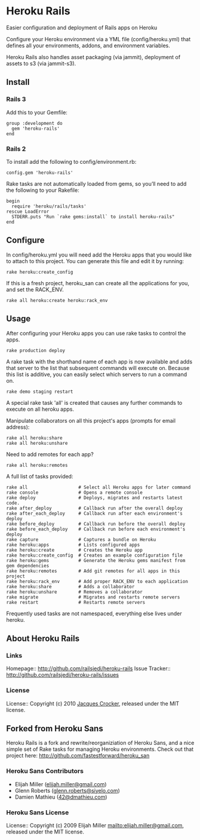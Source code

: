 Heroku Rails
=============

Easier configuration and deployment of Rails apps on Heroku

Configure your Heroku environment via a YML file (config/heroku.yml) that defines all your environments, addons, and environment variables.

Heroku Rails also handles asset packaging (via jammit), deployment of assets to s3 (via jammit-s3).

## Install

### Rails 3

Add this to your Gemfile:

    group :development do
      gem 'heroku-rails'
    end

### Rails 2

To install add the following to config/environment.rb:

    config.gem 'heroku-rails'

Rake tasks are not automatically loaded from gems, so you’ll need to add the following to your Rakefile:

    begin
      require 'heroku/rails/tasks'
    rescue LoadError
      STDERR.puts "Run `rake gems:install` to install heroku-rails"
    end

## Configure

In config/heroku.yml you will need add the Heroku apps that you would like to attach to this project. You can generate this file and edit it by running:

    rake heroku:create_config

If this is a fresh project, heroku_san can create all the applications for
you, and set the RACK_ENV.

    rake all heroku:create heroku:rack_env

## Usage

After configuring your Heroku apps you can use rake tasks to control the
apps.

    rake production deploy

A rake task with the shorthand name of each app is now available and adds that
server to the list that subsequent commands will execute on. Because this list
is additive, you can easily select which servers to run a command on.

    rake demo staging restart

A special rake task 'all' is created that causes any further commands to
execute on all heroku apps.

Manipulate collaborators on all this project's apps (prompts for email
address):

    rake all heroku:share
    rake all heroku:unshare

Need to add remotes for each app?

    rake all heroku:remotes

A full list of tasks provided:

    rake all                   # Select all Heroku apps for later command
    rake console               # Opens a remote console
    rake deploy                # Deploys, migrates and restarts latest code.
    rake after_deploy          # Callback run after the overall deploy
    rake after_each_deploy     # Callback run after each environment's deploy
    rake before_deploy         # Callback run before the overall deploy
    rake before_each_deploy    # Callback run before each environment's deploy
    rake capture               # Captures a bundle on Heroku
    rake heroku:apps           # Lists configured apps
    rake heroku:create         # Creates the Heroku app
    rake heroku:create_config  # Creates an example configuration file
    rake heroku:gems           # Generate the Heroku gems manifest from gem dependencies
    rake heroku:remotes        # Add git remotes for all apps in this project
    rake heroku:rack_env       # Add proper RACK_ENV to each application
    rake heroku:share          # Adds a collaborator
    rake heroku:unshare        # Removes a collaborator
    rake migrate               # Migrates and restarts remote servers
    rake restart               # Restarts remote servers

Frequently used tasks are not namespaced, everything else lives under heroku.

## About Heroku Rails

### Links

Homepage:: http://github.com/railsjedi/heroku-rails
Issue Tracker:: http://github.com/railsjedi/heroku-rails/issues

### License

License:: Copyright (c) 2010 [Jacques Crocker](mailto:railsjedi@gmail.com), released under the MIT license.

## Forked from Heroku Sans

Heroku Rails is a fork and rewrite/reorganiziation of Heroku Sans, and a nice simple set of Rake tasks for managing Heroku environments. Check out that project here: http://github.com/fastestforward/heroku_san

### Heroku Sans Contributors

* Elijah Miller (elijah.miller@gmail.com)
* Glenn Roberts (glenn.roberts@siyelo.com)
* Damien Mathieu (42@dmathieu.com)

### Heroku Sans License

License:: Copyright (c) 2009 Elijah Miller <mailto:elijah.miller@gmail.com>, released under the MIT license.
